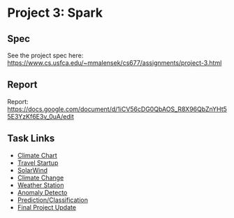 # Project 3: Spark

## Spec
See the project spec here: https://www.cs.usfca.edu/~mmalensek/cs677/assignments/project-3.html

## Report
Report: https://docs.google.com/document/d/1iCV56cDG0QbAOS_R8X96QbZnYHt55E3YzKf6E3v_0uA/edit


## Task Links 
* [Climate Chart](https://github.com/usf-cs677-fa20/P3-jerry-jiachen/blob/main/climate-chart.ipynb)
* [Travel Startup](https://github.com/usf-cs677-fa20/P3-jerry-jiachen/blob/main/Travel-StartUp.ipynb)
* [SolarWind](https://github.com/usf-cs677-fa20/P3-jerry-jiachen/blob/main/SolarWind.ipynb)
* [Climate Change](https://github.com/usf-cs677-fa20/P3-jerry-jiachen/blob/main/climate-chart.ipynb)
* [Weather Station](https://github.com/usf-cs677-fa20/P3-jerry-jiachen/blob/main/weather-station.ipynb)
* [Anomaly Detecto](https://github.com/usf-cs677-fa20/P3-jerry-jiachen/blob/main/Anomaly-Detector.ipynb)
* [Prediction/Classification](https://github.com/usf-cs677-fa20/P3-jerry-jiachen/blob/main/ML.ipynb)
* [Final Project Update](https://github.com/usf-cs677-fa20/P3-jerry-jiachen/blob/main/final_project_update.ipynb)
